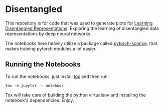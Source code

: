 # Disentangled

This repository is for code that was used to generate plots for [Learning Disentangled Representations](https://medium.com/@davidlmorton/learning-disentangled-representations-part-1-simple-dots-c5553ecc995b).
Exploring the learning of disentangled data representations by deep neural networks.

The notebooks here heavily utilize a package called [pytorch-sconce](https://github.com/davidlmorton/pytorch-sconce), that makes training pytorch modules a lot easier.

## Running the Notebooks

To run the notebooks, just install [tox](https://pypi.org/project/tox/) and then run:

```
tox -e jupyter -- notebook
```

Tox will take care of building the python virtualenv and installing the notebook's dependencies. Enjoy.
